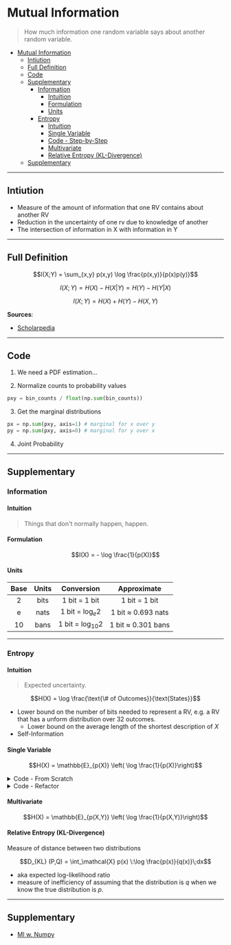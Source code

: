 # Mutual Information

> How much information one random variable says about another random variable.

- [Mutual Information](#mutual-information)
  - [Intiution](#intiution)
  - [Full Definition](#full-definition)
  - [Code](#code)
  - [Supplementary](#supplementary)
    - [Information](#information)
      - [Intuition](#intuition)
      - [Formulation](#formulation)
      - [Units](#units)
    - [Entropy](#entropy)
      - [Intuition](#intuition-1)
      - [Single Variable](#single-variable)
      - [Code - Step-by-Step](#code---step-by-step)
      - [Multivariate](#multivariate)
      - [Relative Entropy (KL-Divergence)](#relative-entropy-kl-divergence)
  - [Supplementary](#supplementary-1)


---

## Intiution

* Measure of the amount of information that one RV contains about another RV
* Reduction in the uncertainty of one rv due to knowledge of another
* The intersection of information in X with information in Y

---

## Full Definition

$$I(X;Y) = \sum_{x,y} p(x,y) \log \frac{p(x,y)}{p(x)p(y)}$$

$$I(X;Y) = H(X) - H(X|Y) = H(Y) - H(Y|X)$$

$$I(X;Y) = H(X) + H(Y) - H(X,Y)$$

**Sources**:
* [Scholarpedia](http://www.scholarpedia.org/article/Mutual_information)

---

## Code

1. We need a PDF estimation...


2. Normalize counts to probability values

```python
pxy = bin_counts / float(np.sum(bin_counts))
```

3. Get the marginal distributions

```python
px = np.sum(pxy, axis=1) # marginal for x over y
py = np.sum(pxy, axis=0) # marginal for y over x
```

4. Joint Probability

---

## Supplementary

### Information


#### Intuition

> Things that don't normally happen, happen.


#### Formulation

$$I(X) = - \log \frac{1}{p(X)}$$


#### Units

<center>

| Base  | Units |      Conversion      |        Approximate         |
| :---: | :---: | :------------------: | :------------------------: |
|   2   | bits  |    1 bit = 1 bit     |       1 bit = 1 bit        |
|   e   | nats  |  1 bit = $\log_e 2$  | 1 bit $\approx$ 0.693 nats |
|  10   | bans  | 1 bit = $\log_{10}2$ | 1 bit $\approx$ 0.301 bans |

</center>

---

### Entropy


#### Intuition

> Expected uncertainty.

$$H(X) = \log \frac{\text{\# of Outcomes}}{\text{States}}$$

* Lower bound on the number of bits needed to represent a RV, e.g. a RV that has a unform distribution over 32 outcomes.
  * Lower bound on the average length of the shortest description of $X$
* Self-Information

#### Single Variable

$$H(X) = \mathbb{E}_{p(X)} \left( \log \frac{1}{p(X)}\right)$$


<details>
<summary>Code - From Scratch</summary>

#### Code - Step-by-Step

1. Obtain all of the possible occurrences of the outcomes. 
   ```python
   values, counts = np.unique(labels, return_counts=True)
   ```

2. Normalize the occurrences to obtain a probability distribution
   ```python
   counts /= counts.sum()
   ```

3. Calculate the entropy using the formula above
   ```python
   H = - (counts * np.log(counts, 2)).sum()
   ```

As a general rule-of-thumb, I never try to reinvent the wheel so I look to use whatever other software is available for calculating entropy. The simplest I have found is from `scipy` which has an entropy function. We still need a probability distribution (the counts variable). From there we can just use the entropy function.
</details>


<details>
<summary>Code - Refactor</summary>

2. Use Scipy Function
   ```python
   H = entropy(counts, base=base)
   ```
</details>

#### Multivariate

$$H(X) = \mathbb{E}_{p(X,Y)} \left( \log \frac{1}{p(X,Y)}\right)$$

#### Relative Entropy (KL-Divergence)

Measure of distance between two distributions

$$D_{KL} (P,Q) = \int_\mathcal{X} p(x) \:\log \frac{p(x)}{q(x)}\;dx$$

* aka expected log-likelihood ratio
* measure of inefficiency of assuming that the distribution is $q$ when we know the true distribution is $p$.

---

## Supplementary

* [MI w. Numpy](https://stackoverflow.com/questions/20491028/optimal-way-to-compute-pairwise-mutual-information-using-numpy)
